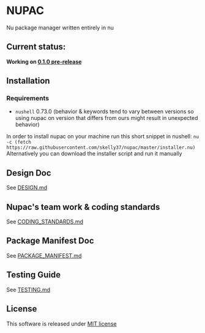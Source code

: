 # NUPAC
Nu package manager written entirely in nu

## Current status:
**Working on [0.1.0 pre-release](https://github.com/nupac/nupac/milestone/1)**

## Installation
### Requirements
- `nushell` 0.73.0 (behavior & keywords tend to vary between versions so using nupac on version that differs from ours might result in unexpected behavior)

In order to install nupac on your machine run this short snippet in nushell: `nu -c (fetch https://raw.githubusercontent.com/skelly37/nupac/master/installer.nu)`
Alternatively you can download the installer script and run it manually

## Design Doc
See [DESIGN.md](https://github.com/nupac/nupac/blob/main/docs/DESIGN.md)

## Nupac's team work & coding standards
See [CODING_STANDARDS.md](https://github.com/nupac/nupac/blob/main/docs/CODING_STANDARDS.md)

## Package Manifest Doc
See [PACKAGE_MANIFEST.md](https://github.com/nupac/nupac/blob/main/docs/PACKAGE_METADATA.md)

## Testing Guide
See [TESTING.md](https://github.com/nupac/nupac/blob/main/testing/TESTING.md)

## License
This software is released under [MIT license](https://github.com/nupac/nupac/blob/main/LICENSE)
